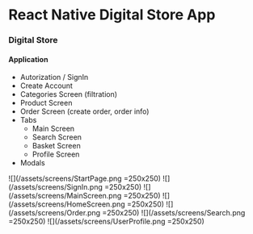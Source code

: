# React Native Digital Store App

### Digital Store

#### Application 

* Autorization / SignIn
* Create Account
* Categories Screen (filtration)
* Product Screen
* Order Screen (create order, order info)
* Tabs 
    * Main Screen
    * Search Screen
    * Basket Screen
    * Profile Screen
* Modals

![](/assets/screens/StartPage.png =250x250)
![](/assets/screens/SignIn.png =250x250)
![](/assets/screens/MainScreen.png =250x250)
![](/assets/screens/HomeScreen.png =250x250)
![](/assets/screens/Order.png =250x250)
![](/assets/screens/Search.png =250x250)
![](/assets/screens/UserProfile.png =250x250)
